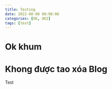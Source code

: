 ```yaml
---
title: Testing
date: 2022-08-08 08:08:08
categories: [OK, OK2]
tags: [test]
---
```


# Ok khum
# Khong được tao xóa Blog
Test
